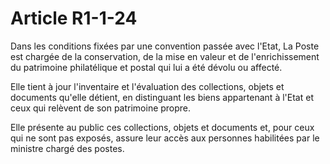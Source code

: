 # Article R1-1-24

Dans les conditions fixées par une convention passée avec l'Etat, La Poste est chargée de la conservation, de la mise en valeur et de l'enrichissement du patrimoine philatélique et postal qui lui a été dévolu ou affecté.

Elle tient à jour l'inventaire et l'évaluation des collections, objets et documents qu'elle détient, en distinguant les biens appartenant à l'Etat et ceux qui relèvent de son patrimoine propre.

Elle présente au public ces collections, objets et documents et, pour ceux qui ne sont pas exposés, assure leur accès aux personnes habilitées par le ministre chargé des postes.